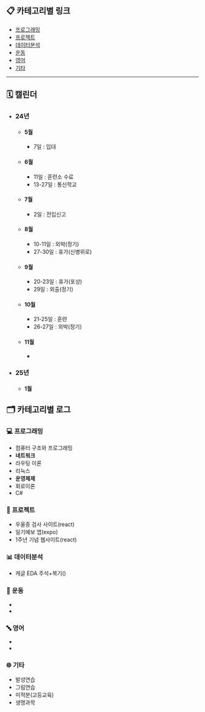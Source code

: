 ## 📋 **카테고리별 링크**
- [프로그래밍](#프로그래밍)  
- [프로젝트](#프로젝트)
- [데이터분석](#데이터분석)
- [운동](#운동)
- [영어](영어)
- [기타](#기타)  

---
## 🗓 캘린더
  - ### 24년

    - #### 5월
      - 7일 : 입대

    - #### 6월
      - 11일 : 훈련소 수료
      - 13-27일 : 통신학교

    - #### 7월
      - 2일 : 전입신고

    - #### 8월
      - 10-11일 : 외박(정기)
      - 27-30일 : 휴가(신병위로)

    - #### 9월
      - 20-23일 : 휴가(포상)
      - 29일 : 외출(정기)

    - #### 10월
      - 21-25일 : 훈련
      - 26-27일 : 외박(정기)

    - #### 11월
      - 

  - ### 25년

    - #### 1월



## 🗂️ **카테고리별 로그**

### 💻 <a id="프로그래밍"></a> 프로그래밍
  - 컴퓨터 구조와 프로그래밍
  - **네트워크**
  - 라우팅 이론
  - 리눅스
  - **운영체제**
  - 회로이론
  - C#


### 📔 <a id="프로젝트"></a> 프로젝트
  - 우울증 검사 사이트(react)
  - 일기예보 앱(expo)
  - 1주년 기념 웹사이트(react)


### 📊 <a id="데이터분석"></a> 데이터분석
  - 캐글 EDA 주석+복기()
  
### 🏃 <a id="운동"></a> 운동 
  - 
  -

### 🔤 <a id="영어"></a> 영어
  - 
  -

### 🌐 <a id="기타"></a> 기타
  - 발성연습
  - 그림연습
  - 미적분(고등교육)
  - 생명과학






